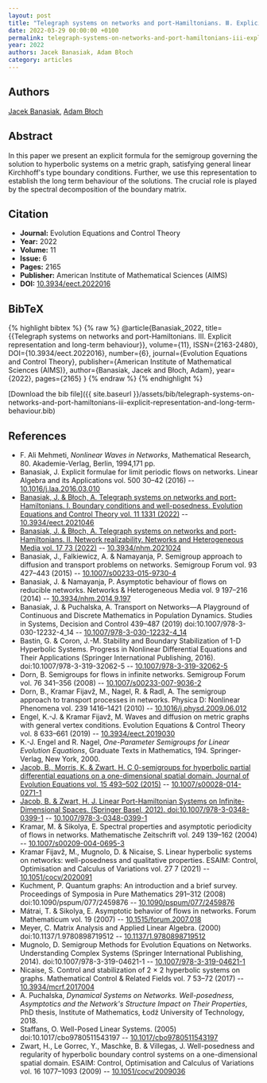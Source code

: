 ```yaml
---
layout: post
title: "Telegraph systems on networks and port-Hamiltonians. Ⅲ. Explicit representation and long-term behaviour"
date: 2022-03-29 00:00:00 +0100
permalink: telegraph-systems-on-networks-and-port-hamiltonians-iii-explicit-representation-and-long-term-behaviour
year: 2022
authors: Jacek Banasiak, Adam Błoch
category: articles
---
```

 
## Authors
[Jacek Banasiak](authors/jacek-banasiak), [Adam Błoch](authors/adam-bloch)
 
## Abstract
In this paper we present an explicit formula for the semigroup governing the solution to hyperbolic systems on a metric graph, satisfying general linear Kirchhoff's type boundary conditions. Further, we use this representation to establish the long term behaviour of the solutions. The crucial role is played by the spectral decomposition of the boundary matrix.
 
## Citation
- **Journal:** Evolution Equations and Control Theory
- **Year:** 2022
- **Volume:** 11
- **Issue:** 6
- **Pages:** 2165
- **Publisher:** American Institute of Mathematical Sciences (AIMS)
- **DOI:** [10.3934/eect.2022016](https://doi.org/10.3934/eect.2022016)
 
## BibTeX
{% highlight bibtex %}
{% raw %}
@article{Banasiak_2022,
  title={{Telegraph systems on networks and port-Hamiltonians. Ⅲ. Explicit representation and long-term behaviour}},
  volume={11},
  ISSN={2163-2480},
  DOI={10.3934/eect.2022016},
  number={6},
  journal={Evolution Equations and Control Theory},
  publisher={American Institute of Mathematical Sciences (AIMS)},
  author={Banasiak, Jacek and Błoch, Adam},
  year={2022},
  pages={2165}
}
{% endraw %}
{% endhighlight %}
 
[Download the bib file]({{ site.baseurl }}/assets/bib/telegraph-systems-on-networks-and-port-hamiltonians-iii-explicit-representation-and-long-term-behaviour.bib)
 
## References
- F. Ali Mehmeti, <i>Nonlinear Waves in Networks</i>, Mathematical Research, 80. Akademie-Verlag, Berlin, 1994,171 pp.
- Banasiak, J. Explicit formulae for limit periodic flows on networks. Linear Algebra and its Applications vol. 500 30–42 (2016) -- [10.1016/j.laa.2016.03.010](https://doi.org/10.1016/j.laa.2016.03.010)
- [Banasiak, J. & Błoch, A. Telegraph systems on networks and port-Hamiltonians. I. Boundary conditions and well-posedness. Evolution Equations and Control Theory vol. 11 1331 (2022)](telegraph-systems-on-networks-and-port-hamiltonians-i-boundary-conditions-and-well-posedness) -- [10.3934/eect.2021046](https://doi.org/10.3934/eect.2021046)
- [Banasiak, J. & Błoch, A. Telegraph systems on networks and port-Hamiltonians. Ⅱ. Network realizability. Networks and Heterogeneous Media vol. 17 73 (2022)](telegraph-systems-on-networks-and-port-hamiltonians-ii-network-realizability) -- [10.3934/nhm.2021024](https://doi.org/10.3934/nhm.2021024)
- Banasiak, J., Falkiewicz, A. & Namayanja, P. Semigroup approach to diffusion and transport problems on networks. Semigroup Forum vol. 93 427–443 (2015) -- [10.1007/s00233-015-9730-4](https://doi.org/10.1007/s00233-015-9730-4)
- Banasiak, J. & Namayanja, P. Asymptotic behaviour of flows on reducible networks. Networks &amp; Heterogeneous Media vol. 9 197–216 (2014) -- [10.3934/nhm.2014.9.197](https://doi.org/10.3934/nhm.2014.9.197)
- Banasiak, J. & Puchalska, A. Transport on Networks—A Playground of Continuous and Discrete Mathematics in Population Dynamics. Studies in Systems, Decision and Control 439–487 (2019) doi:10.1007/978-3-030-12232-4_14 -- [10.1007/978-3-030-12232-4_14](https://doi.org/10.1007/978-3-030-12232-4_14)
- Bastin, G. & Coron, J.-M. Stability and Boundary Stabilization of 1-D Hyperbolic Systems. Progress in Nonlinear Differential Equations and Their Applications (Springer International Publishing, 2016). doi:10.1007/978-3-319-32062-5 -- [10.1007/978-3-319-32062-5](https://doi.org/10.1007/978-3-319-32062-5)
- Dorn, B. Semigroups for flows in infinite networks. Semigroup Forum vol. 76 341–356 (2008) -- [10.1007/s00233-007-9036-2](https://doi.org/10.1007/s00233-007-9036-2)
- Dorn, B., Kramar Fijavž, M., Nagel, R. & Radl, A. The semigroup approach to transport processes in networks. Physica D: Nonlinear Phenomena vol. 239 1416–1421 (2010) -- [10.1016/j.physd.2009.06.012](https://doi.org/10.1016/j.physd.2009.06.012)
- Engel, K.-J. & Kramar Fijavž, M. Waves and diffusion on metric graphs with general vertex conditions. Evolution Equations &amp; Control Theory vol. 8 633–661 (2019) -- [10.3934/eect.2019030](https://doi.org/10.3934/eect.2019030)
- K.-J. Engel and R. Nagel, <i>One-Parameter Semigroups for Linear Evolution Equations</i>, Graduate Texts in Mathematics, 194. Springer-Verlag, New York, 2000.
- [Jacob, B., Morris, K. & Zwart, H. C 0-semigroups for hyperbolic partial differential equations on a one-dimensional spatial domain. Journal of Evolution Equations vol. 15 493–502 (2015)](c-0-semigroups-for-hyperbolic-partial-differential-equations-on-a-one-dimensional-spatial-domain) -- [10.1007/s00028-014-0271-1](https://doi.org/10.1007/s00028-014-0271-1)
- [Jacob, B. & Zwart, H. J. Linear Port-Hamiltonian Systems on Infinite-Dimensional Spaces. (Springer Basel, 2012). doi:10.1007/978-3-0348-0399-1](linear-port-hamiltonian-systems-on-infinite-dimensional-spaces) -- [10.1007/978-3-0348-0399-1](https://doi.org/10.1007/978-3-0348-0399-1)
- Kramar, M. & Sikolya, E. Spectral properties and asymptotic periodicity of flows in networks. Mathematische Zeitschrift vol. 249 139–162 (2004) -- [10.1007/s00209-004-0695-3](https://doi.org/10.1007/s00209-004-0695-3)
- Kramar Fijavž, M., Mugnolo, D. & Nicaise, S. Linear hyperbolic systems on networks: well-posedness and qualitative properties. ESAIM: Control, Optimisation and Calculus of Variations vol. 27 7 (2021) -- [10.1051/cocv/2020091](https://doi.org/10.1051/cocv/2020091)
- Kuchment, P. Quantum graphs: An introduction and a brief survey. Proceedings of Symposia in Pure Mathematics 291–312 (2008) doi:10.1090/pspum/077/2459876 -- [10.1090/pspum/077/2459876](https://doi.org/10.1090/pspum/077/2459876)
- Mátrai, T. & Sikolya, E. Asymptotic behavior of flows in networks. Forum Mathematicum vol. 19 (2007) -- [10.1515/forum.2007.018](https://doi.org/10.1515/forum.2007.018)
- Meyer, C. Matrix Analysis and Applied Linear Algebra. (2000) doi:10.1137/1.9780898719512 -- [10.1137/1.9780898719512](https://doi.org/10.1137/1.9780898719512)
- Mugnolo, D. Semigroup Methods for Evolution Equations on Networks. Understanding Complex Systems (Springer International Publishing, 2014). doi:10.1007/978-3-319-04621-1 -- [10.1007/978-3-319-04621-1](https://doi.org/10.1007/978-3-319-04621-1)
- Nicaise, S. Control and stabilization of 2 × 2 hyperbolic systems on graphs. Mathematical Control &amp; Related Fields vol. 7 53–72 (2017) -- [10.3934/mcrf.2017004](https://doi.org/10.3934/mcrf.2017004)
- A. Puchalska, <i>Dynamical Systems on Networks. Well-posedness, Asymptotics and the Network's Structure Impact on Their Properties</i>, PhD thesis, Institute of Mathematics, Łodź University of Technology, 2018.
- Staffans, O. Well-Posed Linear Systems. (2005) doi:10.1017/cbo9780511543197 -- [10.1017/cbo9780511543197](https://doi.org/10.1017/cbo9780511543197)
- Zwart, H., Le Gorrec, Y., Maschke, B. & Villegas, J. Well-posedness and regularity of hyperbolic boundary control systems on a one-dimensional spatial domain. ESAIM: Control, Optimisation and Calculus of Variations vol. 16 1077–1093 (2009) -- [10.1051/cocv/2009036](https://doi.org/10.1051/cocv/2009036)

